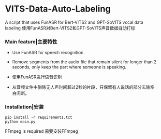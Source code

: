 # VITS-Data-Auto-Labeling
A script that uses FunASR for Bert-VITS2 and GPT-SoVITS vocal data labeling
使用FunASR对Bert-VITS2和GPT-SoVITS声音数据自动打标

### Main feature|主要特性
- Use FunASR for speech recognition.
- Remove segments from the audio file that remain silent for longer than 2 seconds, only keep the part where someone is speaking. 

- 使用FunASR进行语音识别
- 从音频文件中删除无人声时间超过2秒的片段，只保留有人说话的部分去除空白间断。


### Installation|安装

    pip install -r requirements.txt
    python main.py

FFmpeg is required
需要安装FFmpeg
